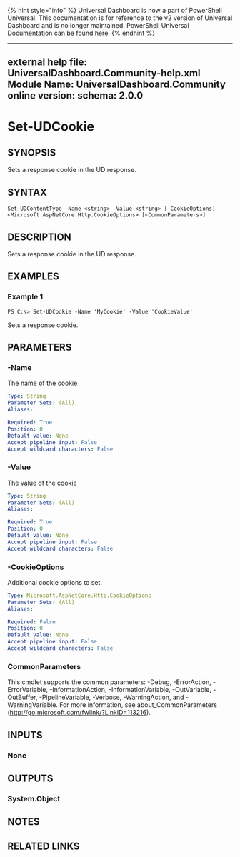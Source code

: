 ﻿{% hint style="info" %}
Universal Dashboard is now a part of PowerShell Universal. This documentation is for reference to the v2 version of Universal Dashboard and is no longer maintained. PowerShell Universal Documentation can be found [here](https://docs.ironmansoftware.com).
{% endhint %}


---
external help file: UniversalDashboard.Community-help.xml
Module Name: UniversalDashboard.Community
online version: 
schema: 2.0.0
---

# Set-UDCookie

## SYNOPSIS
Sets a response cookie in the UD response. 

## SYNTAX

```
Set-UDContentType -Name <string> -Value <string> [-CookieOptions] <Microsoft.AspNetCore.Http.CookieOptions> [<CommonParameters>]
```

## DESCRIPTION
Sets a response cookie in the UD response. 

## EXAMPLES

### Example 1
```
PS C:\> Set-UDCookie -Name 'MyCookie' -Value 'CookieValue'
```

Sets a response cookie. 

## PARAMETERS

### -Name
The name of the cookie

```yaml
Type: String
Parameter Sets: (All)
Aliases: 

Required: True
Position: 0
Default value: None
Accept pipeline input: False
Accept wildcard characters: False
```

### -Value
The value of the cookie

```yaml
Type: String
Parameter Sets: (All)
Aliases: 

Required: True
Position: 0
Default value: None
Accept pipeline input: False
Accept wildcard characters: False
```

### -CookieOptions
Additional cookie options to set. 

```yaml
Type: Microsoft.AspNetCore.Http.CookieOptions
Parameter Sets: (All)
Aliases: 

Required: False
Position: 0
Default value: None
Accept pipeline input: False
Accept wildcard characters: False
```


### CommonParameters
This cmdlet supports the common parameters: -Debug, -ErrorAction, -ErrorVariable, -InformationAction, -InformationVariable, -OutVariable, -OutBuffer, -PipelineVariable, -Verbose, -WarningAction, and -WarningVariable. For more information, see about_CommonParameters (http://go.microsoft.com/fwlink/?LinkID=113216).

## INPUTS

### None

## OUTPUTS

### System.Object

## NOTES

## RELATED LINKS



